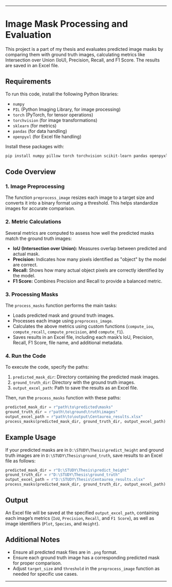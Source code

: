 
---

# Image Mask Processing and Evaluation

This project is a part of my thesis and evaluates predicted image masks by comparing them with ground truth images, calculating metrics like Intersection over Union (IoU), Precision, Recall, and F1 Score. The results are saved in an Excel file.

## Requirements

To run this code, install the following Python libraries:

- `numpy`
- `PIL` (Python Imaging Library, for image processing)
- `torch` (PyTorch, for tensor operations)
- `torchvision` (for image transformations)
- `sklearn` (for metrics)
- `pandas` (for data handling)
- `openpyxl` (for Excel file handling)

Install these packages with:
```bash
pip install numpy pillow torch torchvision scikit-learn pandas openpyxl
```

## Code Overview

### 1. **Image Preprocessing**

The function `preprocess_image` resizes each image to a target size and converts it into a binary format using a threshold. This helps standardize images for accurate comparison.

### 2. **Metric Calculations**

Several metrics are computed to assess how well the predicted masks match the ground truth images:

- **IoU (Intersection over Union):** Measures overlap between predicted and actual mask.
- **Precision:** Indicates how many pixels identified as "object" by the model are correct.
- **Recall:** Shows how many actual object pixels are correctly identified by the model.
- **F1 Score:** Combines Precision and Recall to provide a balanced metric.

### 3. **Processing Masks**

The `process_masks` function performs the main tasks:

- Loads predicted mask and ground truth images.
- Processes each image using `preprocess_image`.
- Calculates the above metrics using custom functions (`compute_iou`, `compute_recall`, `compute_precision`, and `compute_f1`).
- Saves results in an Excel file, including each mask’s IoU, Precision, Recall, F1 Score, file name, and additional metadata.

### 4. **Run the Code**

To execute the code, specify the paths:

1. `predicted_mask_dir`: Directory containing the predicted mask images.
2. `ground_truth_dir`: Directory with the ground truth images.
3. `output_excel_path`: Path to save the results as an Excel file.

Then, run the `process_masks` function with these paths:
```python
predicted_mask_dir = r"path\to\predicted\masks"
ground_truth_dir = r"path\to\ground\truth\images"
output_excel_path = r"path\to\output\Centaurea_results.xlsx"
process_masks(predicted_mask_dir, ground_truth_dir, output_excel_path)
```

## Example Usage

If your predicted masks are in `D:\STUDY\Thesis\predict_height` and ground truth images are in `D:\STUDY\Thesis\ground_truth`, save results to an Excel file as follows:

```python
predicted_mask_dir = r"D:\STUDY\Thesis\predict_height"
ground_truth_dir = r"D:\STUDY\Thesis\ground_truth"
output_excel_path = r"D:\STUDY\Thesis\Centaurea_results.xlsx"
process_masks(predicted_mask_dir, ground_truth_dir, output_excel_path)
```

## Output

An Excel file will be saved at the specified `output_excel_path`, containing each image’s metrics (`IoU`, `Precision`, `Recall`, and `F1 Score`), as well as image identifiers (`Plot`, `Species`, and `Height`).

## Additional Notes

- Ensure all predicted mask files are in `.png` format.
- Ensure each ground truth image has a corresponding predicted mask for proper comparison.
- Adjust `target_size` and `threshold` in the `preprocess_image` function as needed for specific use cases.

---
